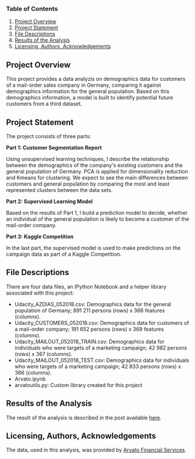 ### Table of Contents

1. [Project Overview](#overview)
2. [Project Statement](#statement)
3. [File Descriptions](#files)
4. [Results of the Analysis](#results)
5. [Licensing, Authors, Acknowledgements](#licensing)

## Project Overview<a name="overview"></a>

This project provides a data analyzis on demographics data for customers of a mail-order sales company in Germany, comparing it against demographics information for the general population.
Based on this demographics information, a model is built to identify potential future customers from a third dataset.
 
## Project Statement<a name="statement"></a>

The project consists of three parts:

**Part 1: Customer Segmentation Report**

Using unsupervised learning techniques, I describe the relationship between the demographics of the company's existing customers and the general population of Germany. PCA is applied for dimensionality reduction and Kmeans for clustering. We expect to see the main differences between customers and general population by comparing the most and least represented clusters between the data sets.

**Part 2: Supervised Learning Model**

Based on the results of Part 1, I build a prediction model to decide, whether an individual of the general population is likely to become a customer of the mail-order company.

**Part 3: Kaggle Competition**

In the last part, the supervised model is used to make predictions on the campaign data as part of a Kaggle Competition.

## File Descriptions<a name="files"></a>


There are four data files, an IPython Notebook and a helper library associated with this project:

- Udacity_AZDIAS_052018.csv: Demographics data for the general population of Germany; 891 211 persons (rows) x 366 features (columns).
- Udacity_CUSTOMERS_052018.csv: Demographics data for customers of a mail-order company; 191 652 persons (rows) x 369 features (columns).
- Udacity_MAILOUT_052018_TRAIN.csv: Demographics data for individuals who were targets of a marketing campaign; 42 982 persons (rows) x 367 (columns).
- Udacity_MAILOUT_052018_TEST.csv: Demographics data for individuals who were targets of a marketing campaign; 42 833 persons (rows) x 366 (columns).
- Arvato.ipynb
- arvatoutils.py: Custom library created for this project

## Results of the Analysis<a name="results"></a>

The result of the analysis is described in the post available [here](https://medium.com).

## Licensing, Authors, Acknowledgements<a name="licensing"></a>

The data, used in this analysis, was provided by [Arvato Financial Services](https://www.arvato.com/).
